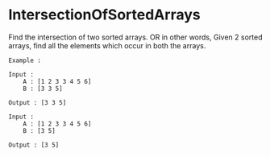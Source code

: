 # IntersectionOfSortedArrays

Find the intersection of two sorted arrays.
OR in other words,
Given 2 sorted arrays, find all the elements which occur in both the arrays.
```
Example :

Input :
    A : [1 2 3 3 4 5 6]
    B : [3 3 5]

Output : [3 3 5]

Input :
    A : [1 2 3 3 4 5 6]
    B : [3 5]

Output : [3 5]
```
